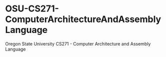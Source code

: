# OSU-CS271-ComputerArchitectureAndAssemblyLanguage
Oregon State University CS271 - Computer Architecture and Assembly Language
